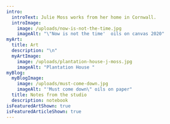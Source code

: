 ```yaml
---
intro:
  introText: Julie Moss works from her home in Cornwall.
  introImage:
    image: /uploads/now-is-not-the-time.jpg
    imageAlt: "\"Now is not the time'  oils on canvas 2020"
myArt:
  title: Art
  description: "\n"
  myArtImage:
    image: /uploads/plantation-house-j-moss.jpg
    imageAlt: "Plantation House "
myBlog:
  myBlogImage:
    image: /uploads/must-come-down.jpg
    imageAlt: "'Must come down\" oils on paper"
  title: Notes from the studio
  description: notebook
isFeaturedArtShown: true
isFeaturedArticleShown: true
---
```

